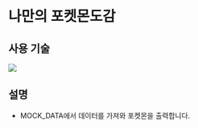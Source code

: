 # 나만의 포켓몬도감

## 사용 기술

<img src="https://img.shields.io/badge/react-61DAFB?style=for-the-badge&logo=react&logoColor=black">

## 설명

- MOCK_DATA에서 데이터를 가져와 포켓몬을 출력합니다.
